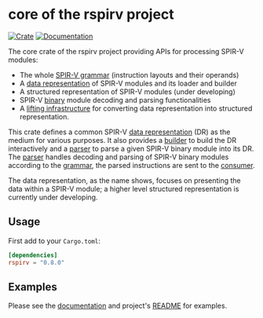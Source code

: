 core of the rspirv project
==========================

[![Crate][img-crate-rspirv]][crate-rspirv]
[![Documentation][img-doc-rspirv]][doc-rspirv]

The core crate of the rspirv project providing APIs for processing SPIR-V
modules:

* The whole [SPIR-V grammar][doc-grammar] (instruction layouts and their
  operands)
* A [data representation][doc-dr] of SPIR-V modules and its loader and builder
* A structured representation of SPIR-V modules (under developing)
* SPIR-V [binary][doc-binary] module decoding and parsing functionalities
* A [lifting infrastructure][doc-lift] for converting data representation into
  structured representation.

This crate defines a common SPIR-V [data representation][doc-dr] (DR) as the
medium for various purposes. It also provides a [builder][doc-builder] to
build the DR interactively and a [parser][doc-parser] to parse a given SPIR-V
binary module into its DR.
The [parser][doc-parser] handles decoding and parsing of SPIR-V binary modules
according to the [grammar][doc-grammar], the parsed instructions are sent to
the [consumer][doc-consumer].

The data representation, as the name shows, focuses on presenting the data
within a SPIR-V module; a higher level structured representation is currently
under developing.

Usage
-----

First add to your `Cargo.toml`:

```toml
[dependencies]
rspirv = "0.8.0"
```

Examples
--------

Please see the [documentation][doc-rspirv] and project's
[README][project-readme] for examples.

[img-crate-rspirv]: https://img.shields.io/crates/v/rspirv.svg
[img-doc-rspirv]: https://docs.rs/rspirv/badge.svg
[crate-rspirv]: https://crates.io/crates/rspirv
[doc-rspirv]: https://docs.rs/rspirv
[project-readme]: https://github.com/gfx-rs/rspirv/blob/master/README.md
[doc-grammar]: https://docs.rs/rspirv/*/rspirv/grammar/index.html
[doc-dr]: https://docs.rs/rspirv/*/rspirv/dr/index.html
[doc-lift]: https://docs.rs/rspirv/*/rspirv/lift/index.html
[doc-builder]: https://docs.rs/rspirv/*/rspirv/dr/struct.Builder.html
[doc-binary]: https://docs.rs/rspirv/*/rspirv/binary/index.html
[doc-parser]: https://docs.rs/rspirv/*/rspirv/binary/struct.Parser.html
[doc-consumer]: https://docs.rs/rspirv/*/rspirv/binary/trait.Consumer.html
